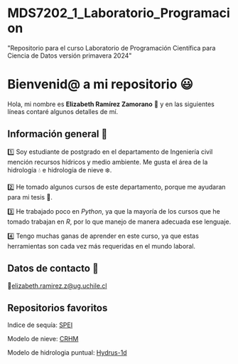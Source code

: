 # MDS7202_1_Laboratorio_Programacion
"Repositorio para el curso Laboratorio de Programación Científica para Ciencia de Datos versión primavera 2024"

# Bienvenid@ a mi repositorio :smiley:

Hola, mi nombre es  **Elizabeth Ramírez Zamorano**   :woman: y en las siguientes líneas contaré algunos detalles de mí.

## Información general :eyes:
:one: Soy estudiante de postgrado en el departamento de Ingeniería civil mención recursos hídricos y medio ambiente. Me gusta el área de la hidrología :droplet: e hidrología de nieve :snowflake:.  


:two: He tomado algunos cursos de este departamento, porque me ayudaran para mi tesis :notebook_with_decorative_cover:.  


:three: He trabajado poco en *Python*, ya que la mayoría de los cursos que he tomado trabajan en *R*, por lo que manejo de manera adecuada ese lenguaje.  


:four: Tengo muchas ganas de aprender en este curso, ya que estas herramientas son cada vez más requeridas en el mundo laboral.  

## Datos de contacto :mag_right:
:email:elizabeth.ramirez.z@ug.uchile.cl

## Repositorios favoritos 
Indice de sequía: [SPEI](https://github.com/sbegueria/SPEI)

Modelo de nieve: [CRHM](https://github.com/CentreForHydrology/CRHM)

Modelo de hidrologia puntual: [Hydrus-1d](https://github.com/shoebodh/hydrusR)
